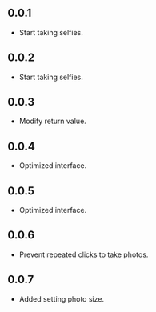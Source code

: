 ## 0.0.1

* Start taking selfies.

## 0.0.2

* Start taking selfies.

## 0.0.3

* Modify return value.

## 0.0.4

* Optimized interface.

## 0.0.5

* Optimized interface.

## 0.0.6

* Prevent repeated clicks to take photos.

## 0.0.7

* Added setting photo size.